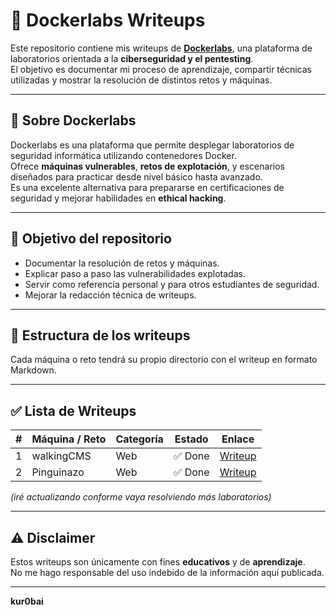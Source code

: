# 🐳 Dockerlabs Writeups

Este repositorio contiene mis writeups de **[Dockerlabs](https://dockerlabs.es/)**, una plataforma de laboratorios orientada a la **ciberseguridad y el pentesting**.  
El objetivo es documentar mi proceso de aprendizaje, compartir técnicas utilizadas y mostrar la resolución de distintos retos y máquinas.

---

## 📌 Sobre Dockerlabs

Dockerlabs es una plataforma que permite desplegar laboratorios de seguridad informática utilizando contenedores Docker.  
Ofrece **máquinas vulnerables**, **retos de explotación**, y escenarios diseñados para practicar desde nivel básico hasta avanzado.  
Es una excelente alternativa para prepararse en certificaciones de seguridad y mejorar habilidades en **ethical hacking**.

---

## 🎯 Objetivo del repositorio

- Documentar la resolución de retos y máquinas.
- Explicar paso a paso las vulnerabilidades explotadas.
- Servir como referencia personal y para otros estudiantes de seguridad.
- Mejorar la redacción técnica de writeups.

---

## 📂 Estructura de los writeups

Cada máquina o reto tendrá su propio directorio con el writeup en formato Markdown.

---

## ✅ Lista de Writeups

| #   | Máquina / Reto | Categoría | Estado  | Enlace                   |
| --- | -------------- | --------- | ------- | ------------------------ |
| 1   | walkingCMS     | Web       | ✅ Done | [Writeup](walkingCMS.md) |
| 2   | Pinguinazo     | Web       | ✅ Done | [Writeup](pinguinazo.md) |

_(iré actualizando conforme vaya resolviendo más laboratorios)_

---

## ⚠️ Disclaimer

Estos writeups son únicamente con fines **educativos** y de **aprendizaje**.  
No me hago responsable del uso indebido de la información aquí publicada.

---

**kur0bai**
